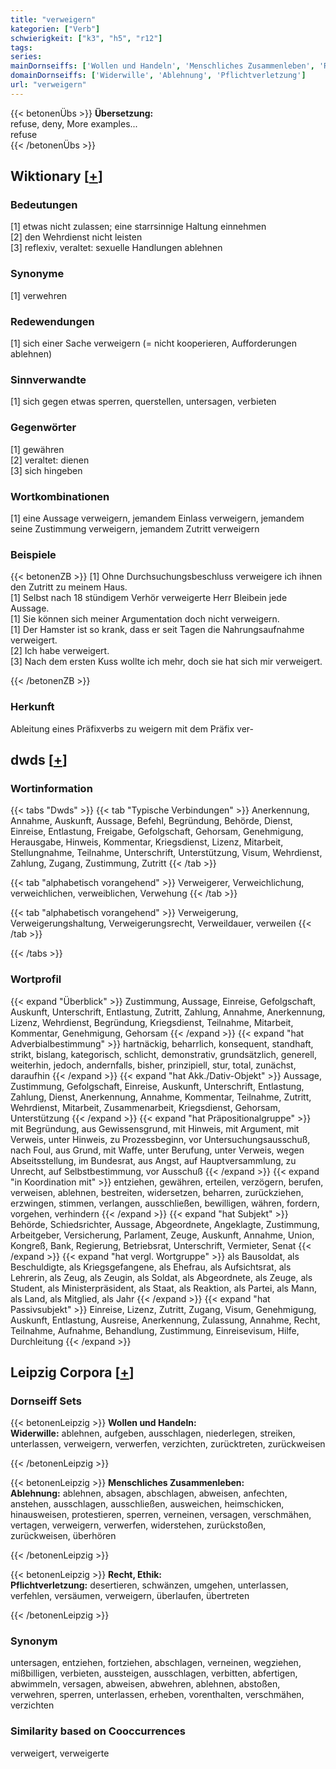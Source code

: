 ```yaml
---
title: "verweigern"
kategorien: ["Verb"]
schwierigkeit: ["k3", "h5", "r12"]
tags:
series:
mainDornseiffs: ['Wollen und Handeln', 'Menschliches Zusammenleben', 'Recht, Ethik']
domainDornseiffs: ['Widerwille', 'Ablehnung', 'Pflichtverletzung']
url: "verweigern"
---
```


{{< betonenÜbs >}}
**Übersetzung:**  
refuse, deny, More examples...  
refuse  
{{< /betonenÜbs >}}

## Wiktionary [[+](https://de.wiktionary.org/wiki/verweigern)]

### Bedeutungen
[1] etwas nicht zulassen; eine starrsinnige Haltung einnehmen  
[2] den Wehrdienst nicht leisten  
[3] reflexiv, veraltet: sexuelle Handlungen ablehnen  

### Synonyme
[1] verwehren  

### Redewendungen
[1] sich einer Sache verweigern (= nicht kooperieren, Aufforderungen ablehnen)  

### Sinnverwandte
[1] sich gegen etwas sperren, querstellen, untersagen, verbieten  

### Gegenwörter
[1] gewähren  
[2] veraltet: dienen  
[3] sich hingeben  

### Wortkombinationen
[1] eine Aussage verweigern, jemandem Einlass verweigern, jemandem  seine Zustimmung verweigern, jemandem Zutritt verweigern  

### Beispiele
{{< betonenZB >}}
[1] Ohne Durchsuchungsbeschluss verweigere ich ihnen den Zutritt zu meinem Haus.  
[1] Selbst nach 18 stündigem Verhör verweigerte Herr Bleibein jede Aussage.  
[1] Sie können sich meiner Argumentation doch nicht verweigern.  
[1] Der Hamster ist so krank, dass er seit Tagen die Nahrungsaufnahme verweigert.  
[2] Ich habe verweigert.  
[3] Nach dem ersten Kuss wollte ich mehr, doch sie hat sich mir verweigert.  

{{< /betonenZB >}}
### Herkunft
Ableitung eines Präfixverbs zu weigern mit dem Präfix ver-  



## dwds [[+](https://www.dwds.de/wb/verweigern)]

### Wortinformation
{{< tabs "Dwds" >}}
{{< tab "Typische Verbindungen" >}}
Anerkennung, Annahme, Auskunft, Aussage, Befehl, Begründung, Behörde, Dienst, Einreise, Entlastung, Freigabe, Gefolgschaft, Gehorsam, Genehmigung, Herausgabe, Hinweis, Kommentar, Kriegsdienst, Lizenz, Mitarbeit, Stellungnahme, Teilnahme, Unterschrift, Unterstützung, Visum, Wehrdienst, Zahlung, Zugang, Zustimmung, Zutritt
{{< /tab >}}

{{< tab "alphabetisch vorangehend" >}}
Verweigerer, Verweichlichung, verweichlichen, verweiblichen, Verwehung
{{< /tab >}}

{{< tab "alphabetisch vorangehend" >}}
Verweigerung, Verweigerungshaltung, Verweigerungsrecht, Verweildauer, verweilen
{{< /tab >}}

{{< /tabs >}}

### Wortprofil
{{< expand "Überblick" >}} Zustimmung, Aussage, Einreise, Gefolgschaft, Auskunft, Unterschrift, Entlastung, Zutritt, Zahlung, Annahme, Anerkennung, Lizenz, Wehrdienst, Begründung, Kriegsdienst, Teilnahme, Mitarbeit, Kommentar, Genehmigung, Gehorsam {{< /expand >}}
{{< expand "hat Adverbialbestimmung" >}} hartnäckig, beharrlich, konsequent, standhaft, strikt, bislang, kategorisch, schlicht, demonstrativ, grundsätzlich, generell, weiterhin, jedoch, andernfalls, bisher, prinzipiell, stur, total, zunächst, daraufhin {{< /expand >}}
{{< expand "hat Akk./Dativ-Objekt" >}} Aussage, Zustimmung, Gefolgschaft, Einreise, Auskunft, Unterschrift, Entlastung, Zahlung, Dienst, Anerkennung, Annahme, Kommentar, Teilnahme, Zutritt, Wehrdienst, Mitarbeit, Zusammenarbeit, Kriegsdienst, Gehorsam, Unterstützung {{< /expand >}}
{{< expand "hat Präpositionalgruppe" >}} mit Begründung, aus Gewissensgrund, mit Hinweis, mit Argument, mit Verweis, unter Hinweis, zu Prozessbeginn, vor Untersuchungsausschuß, nach Foul, aus Grund, mit Waffe, unter Berufung, unter Verweis, wegen Abseitsstellung, im Bundesrat, aus Angst, auf Hauptversammlung, zu Unrecht, auf Selbstbestimmung, vor Ausschuß {{< /expand >}}
{{< expand "in Koordination mit" >}} entziehen, gewähren, erteilen, verzögern, berufen, verweisen, ablehnen, bestreiten, widersetzen, beharren, zurückziehen, erzwingen, stimmen, verlangen, ausschließen, bewilligen, währen, fordern, vorgehen, verhindern {{< /expand >}}
{{< expand "hat Subjekt" >}} Behörde, Schiedsrichter, Aussage, Abgeordnete, Angeklagte, Zustimmung, Arbeitgeber, Versicherung, Parlament, Zeuge, Auskunft, Annahme, Union, Kongreß, Bank, Regierung, Betriebsrat, Unterschrift, Vermieter, Senat {{< /expand >}}
{{< expand "hat vergl. Wortgruppe" >}} als Bausoldat, als Beschuldigte, als Kriegsgefangene, als Ehefrau, als Aufsichtsrat, als Lehrerin, als Zeug, als Zeugin, als Soldat, als Abgeordnete, als Zeuge, als Student, als Ministerpräsident, als Staat, als Reaktion, als Partei, als Mann, als Land, als Mitglied, als Jahr {{< /expand >}}
{{< expand "hat Passivsubjekt" >}} Einreise, Lizenz, Zutritt, Zugang, Visum, Genehmigung, Auskunft, Entlastung, Ausreise, Anerkennung, Zulassung, Annahme, Recht, Teilnahme, Aufnahme, Behandlung, Zustimmung, Einreisevisum, Hilfe, Durchleitung {{< /expand >}}

## Leipzig Corpora [[+](https://corpora.uni-leipzig.de/en/res?word=verweigern&corpusId=deu_newscrawl-public_2018)]

### Dornseiff Sets
{{< betonenLeipzig >}}
**Wollen und Handeln:**  
**Widerwille:** ablehnen, aufgeben, ausschlagen, niederlegen, streiken, unterlassen, verweigern, verwerfen, verzichten, zurücktreten, zurückweisen  

{{< /betonenLeipzig >}}


{{< betonenLeipzig >}}
**Menschliches Zusammenleben:**  
**Ablehnung:** ablehnen, absagen, abschlagen, abweisen, anfechten, anstehen, ausschlagen, ausschließen, ausweichen, heimschicken, hinausweisen, protestieren, sperren, verneinen, versagen, verschmähen, vertagen, verweigern, verwerfen, widerstehen, zurückstoßen, zurückweisen, überhören  

{{< /betonenLeipzig >}}


{{< betonenLeipzig >}}
**Recht, Ethik:**  
**Pflichtverletzung:** desertieren, schwänzen, umgehen, unterlassen, verfehlen, versäumen, verweigern, überlaufen, übertreten  

{{< /betonenLeipzig >}}

### Synonym
untersagen, entziehen, fortziehen, abschlagen, verneinen, wegziehen, mißbilligen, verbieten, aussteigen, ausschlagen, verbitten, abfertigen, abwimmeln, versagen, abweisen, abwehren, ablehnen, abstoßen, verwehren, sperren, unterlassen, erheben, vorenthalten, verschmähen, verzichten


### Similarity based on Cooccurrences
verweigert, verweigerte

